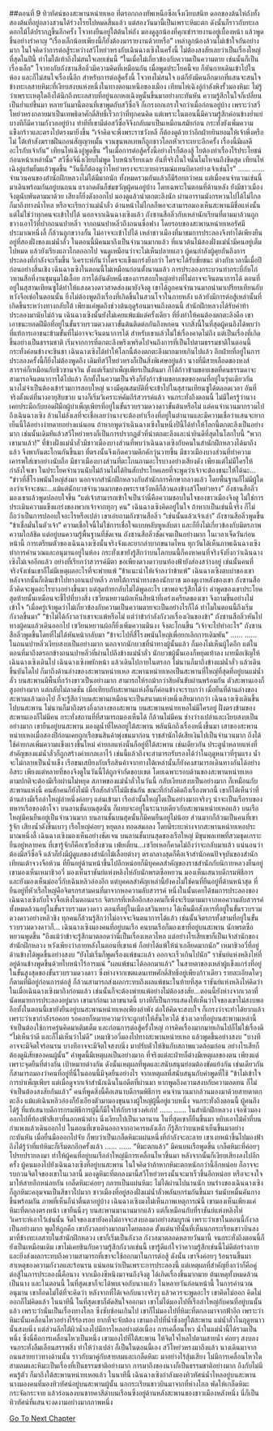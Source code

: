 ##ตอนที่ 9 ทิวทัศน์ของสะพานหน่ายเหอ
ที่ตรอกกองทัพเหนือซือเจิ้งเงียบสนิท ดอกของต้นไห่ถังทั้งสองต้นที่อยู่กลางสวนได้ร่วงโรยไปหมดสิ้นแล้ว แต่สองวันมานี้เป็นเพราะหิมะตก ดังนั้นก็ราวกับทะเลดอกไม้ได้ปรากฏขึ้นอีกครั้ง
โจวทงยืนอยู่ใต้ต้นไห่ถัง มองดูลูกน้องที่คุกเข่ารายงานอยู่เบื้องหน้า แล้วพูดขึ้นอย่างรำคาญ “เรื่องเล็กน้อยเพียงนี้ก็ยังต้องมารายงานด้วยหรือ”
เหล่าลูกน้องล้วนไม่เข้าใจกันอย่างมาก ในใจคิดว่าการต่อสู้ระหว่างสวีโหย่วหรงกับเฉินฉางเซิงในครั้งนี้ ไม่ต้องสงสัยเลยว่าเป็นเรื่องใหญ่ที่สุดในปีนี้ ทำไมใต้เท้าถึงไม่สนใจเลยเช่นนี้
“ในเมื่อไม่เกี่ยวข้องกับความเป็นความตาย เช่นนั้นก็เป็นเรื่องเล็ก”
โจวทงกับถังซานสือลิ่วมีความคิดที่เหมือนกัน เมื่อพูดประโยคนี้จบ ก็หันกายเดินเข้าไปในห้อง และก็ไม่สนใจเรื่องนี้อีก
สำหรับการต่อสู้ครั้งนี้ โจวทงไม่สนใจ แต่ก็ยังมีคนอีกมากที่แสนจะสนใจ
ข้างทะเลสาบหิมะที่เงียบสงบแห่งหนึ่งในทางตอนเหนือของเมือง เทียนไห่เฉิงอู่กำลังพิงรั้วมองหิมะ ไม่รู้ว่าเพราะเหตุใดถึงได้นึกถึงทะเลสาบที่อยู่นอกหอเฉิงหูนั้นขึ้นมาอย่างกะทันหัน ความรู้สึกในใจก็เปลี่ยนเป็นย่ำแย่ขึ้นมา
หลายวันมานี้ตอนที่เขาพูดกับสวีซื่อจี ก็เกรงอกเกรงใจกว่าเมื่อก่อนอยู่บ้าง เพราะว่าสวีโหย่วหรงกลายมาเป็นเทพธิดาศักดิ์สิทธิ์เร็วกว่าที่ทุกคนคิด
แต่เพราะในตอนนี้มีความรู้สึกค่อนข้างย่ำแย่ บางทีก็มีความกังวลอยู่บ้าง ท่าทีที่เขามีต่อสวีซื่อจีจึงกลับมาเป็นเหมือนสมัยก่อน กระทั่งยังเพิ่มความแข็งกร้าวและตรงไปตรงมายิ่งขึ้น
“เจ้าคิดจะพึ่งพระราชวังหลี ก็ต้องดูด้วยว่าอีกฝ่ายยินยอมให้เจ้าพึ่งหรือไม่ ใต้เท้าสังฆราชฝืนถอนสัญญาหมั้น จวนขุนพลเทพก็ถูกชาวโลกหัวเราะเยาะอีกครั้ง เรื่องนี้มีผลดีอะไรกับเจ้ากัน”
เทียนไห่เฉิงอู่พูดขึ้น “ในเมื่อการต่อสู้ครั้งนี้อย่างไรก็ต้องสู้ ไยต้องทำเรื่องไร้ประโยชน์ก่อนหน้าเหล่านั้น”
สวีซื่อจีนิ่งเงียบไม่พูด ใบหน้าเรียบเฉย อันที่จริงในใจนั้นโมโหจนถึงขีดสุด
เทียนไห่เฉิงอู่แย้มยิ้มแล้วพูดขึ้น “วันนี้ก็ต้องดูว่าโหย่วหรงจะระบายอารมณ์แทนบิดาอย่างเจ้าเช่นไร”
......
......
จำนวนคนของสำนักฝึกหลวงไม่ได้มีมากนัก ทั้งหมดรวมกันแล้วก็มีร้อยกว่าคน
แต่เมื่อคนจำนวนเช่นนี้มาเดินพร้อมกันอยู่บนถนน แรงกดดันก็ข่มขวัญผู้คนอยู่บ้าง โดยเฉพาะในตอนที่ด้านหลัง ยังมีชาวเมืองจิงตูนับพันตามมาด้วย เสียงก็ยิ่งดังออกไป มองดูแล้วน่าตกตะลึงนัก
ผ่านอารามมังกรหวนไปได้ไม่ไกล ก็มาถึงทางน้ำไหล หรือจะเรียกว่าแม่น้ำลั่ว ด้านหน้าไม่ไกลก็พอจะสามารถมองเห็นสะพานมีชื่อแห่งนั้น
แต่ไม่ใช่ว่าทุกคนจะเข้าไปได้ นอกจากเฉินฉางเซิงแล้ว ถังซานสือลิ่วกับเหล่านักเรียนที่ตามมาล้วนถูกขวางเอาไว้ที่ปากถนนปาหลิ่ว
จากถนนปาหลิ่วถึงถนนซื่อฟาง โดยรอบของสะพานหน่ายเหอรัศมีประมาณหนึ่งลี้ ก็ล้วนถูกขวางกั้น
ไม่อาจจะเข้าไปได้ เหล่าชาวเมืองที่มาชมการประลองจึงทำได้เพียงยืนอยู่ที่สองฝั่งของแม่น้ำลั่ว ในตอนนี้มีคนมาถึงเป็นจำนวนมากแล้ว ที่แนวต้นไม้สองฝั่งแม่น้ำมีคนอยู่เต็มไปหมด แล้วยังเรียงแถวไกลออกไป จนดูเหมือนว่าจะไม่เห็นปลายแถว
ผู้คนกำลังผู้คุยกันถึงการประลองที่กำลังจะเริ่มขึ้น วิเคราะห์กันว่าใครจะแข็งแกร่งยิ่งกว่า ใครจะได้รับชัยชนะ
ต่างกับเวลานี้เมื่อปีก่อนอย่างสิ้นเชิง เฉินฉางเซิงในตอนนี้ไม่เหมือนก่อนตั้งนานแล้ว การประลองกระบวนท่ากระบี่กับโก่วหานสือที่งานชุมนุมไม้เลื้อย การได้อันดับหนึ่งของการสอบใหญ่อย่างที่ไม่อาจจะจินตนาการได้ ตอนที่อยู่ในสุสานเทียนซูได้ทำให้แสงดวงดาวสาดส่องมายังจิงตู เขาได้ถูกคนจำนวนมากนำมาเปรียบเทียนกับหวังจือเช่อในตอนนั้น ยิ่งไม่ต้องพูดถึงเรื่องที่เกิดขึ้นในสวนโจวในภายหลัง แล้วยังมีการต่อสู้เหล่านั้นที่เกิดขึ้นระหว่างทางกลับใต้ เพียงแค่พูดถึงช่วงต้นฤดูร้อนมาจนถึงตอนนี้ สำนักฝึกหลวงได้รับคำท้าประลองมานับไม่ถ้วน เฉินฉางเซิงนั้นยังไม่เคยแพ้แม้แต่ครั้งเดียว ที่ยิ่งทำให้คนต้องตกตะลึงคือ เขาเอาชนะยอดฝีมือที่อยู่ในขั้นรวบรวมดวงดาวขั้นต้นติดต่อกันถึงหกคน จากสิ่งนี้ในที่สุดผู้คนถึงได้พบว่า ที่แท้การเอาชนะข้ามขั้นที่ไม่อาจจะจินตนาการได้ สำหรับเขาแล้วไม่ใช่เรื่องคาดไม่ถึง แต่เป็นเรื่องที่เกิดขึ้นอย่างเป็นธรรมชาติ
เริ่มจากการที่ตกตะลึงพรึงเพริดไปจนถึงการที่เป็นไปตามธรรมชาติในตอนนี้ กระทั่งค่อนข้างจะชินชา เฉินฉางเซิงได้ทำให้โลกนี้ต้องตกตะลึงมากมายเกินไปแล้ว
อีกฝ่ายที่อยู่ในการประลองครั้งนี้ก็ยิ่งไม่ต้องพูดถึง เดิมทีสวีโหย่วหรงก็เป็นสิ่งพิเศษอยู่แล้ว นางที่มีสายเลือดของหงส์สวรรค์ก็เหมือนกับชิวซานจวิน ตั้งแต่เริ่มบำเพ็ญเพียรเป็นต้นมา ก็ได้ก้าวข้ามขอบเขตที่คนธรรมดาจะสามารถจินตนาการได้ไปแล้ว อีกทั้งในความเป็นจริงก็ยังก้าวข้ามขอบเขตของคนที่อยู่ในรุ่นเดียวกัน นางไม่จำเป็นต้องเข้าร่วมการสอบใหญ่ นางมีคุณสมบัติที่จะเข้าไปในสุสานเทียนซูได้ตลอดเวลา อันที่จริงตั้งแต่ที่นางอายุสิบขวบ นางก็เริ่มวิเคราะห์คัมภีร์สวรรค์แล้ว จนกระทั่งถึงตอนนี้ ไม่มีใครรู้ว่านางเคยประมือกับยอดฝีมือผู้บำเพ็ญเพียรที่อยู่ในขั้นรวบรวมดวงดาวขั้นต้นหรือไม่ แต่คนจำนวนมากรวมไปถึงเฉินฉางเซิง ล้วนไม่ลังเลที่จะเชื่อเลยว่านางจะต้องทำเรื่องที่อยู่ในตำนานและมีความเชื่อว่าแสนจะยากเย็นนี้ได้อย่างง่ายดายอย่างแน่นอน
ถ้าหากพูดว่าเฉินฉางเซิงในหนึ่งปีนี้ได้ทำให้โลกนี้ตกตะลึงเป็นอย่างมาก เช่นนั้นเดิมทีแล้วสวีโหย่วหรงก็เป็นการปรากฏตัวที่น่าตกตะลึงและน่ายินดีที่สุดในโลกใบนี้
“พวกเขามาแล้ว!”
ที่ข้างฝั่งแม่น้ำลั่วมีชาวเมืองบางส่วนที่พบว่าเฉินฉางเซิงกับคนในสำนักฝึกหลวงได้มาถึงแล้ว จึงพากันตะโกนกันขึ้นมา ที่ตรงนั้นจึงเกิดความคึกคักวุ่นวายขึ้น
มีชาวเมืองบางส่วนที่ทำความเคารพใส่เขาอย่างนับถือ มีชาวเมืองบางส่วนที่ตะโกนถามอะไรบางอย่างเสียงดัง เพียงแต่ไม่มีใครให้กำลังใจเขา ในประโยคจำนวนนับไม่ถ้วนไม่ได้ยินสักประโยคเลยที่จะพูดว่าเจ้าจะต้องชนะให้ได้นะ...
“ข่าวที่สี่โรงพนันใหญ่ส่งมา นอกจากสำนักฝึกหลวงกับสำนักการศึกษากลางแล้ว โดยพื้นฐานก็ไม่มีผู้ใดลงว่าเจ้าจะชนะ...แม้แต่นักบวชจำนวนมากของพระราชวังหลีก็ล้วนลงข้างสวีโหย่วหรง”
ถังซานสือลิ่วมองเขาแล้วพูดปลอบใจขึ้น “แต่เจ้าสามารถเข้าใจเป็นว่านี่คือความชอบในใจของชาวเมืองจิงตู ไม่ใช่การประเมินความแข็งแกร่งของพวกเจ้าจากทุกๆ คน”
เฉินฉางเซิงคิดอยู่ในใจ ถ้าหากเป็นเช่นนี้จริง ก็ไม่ถือว่าเป็นการปลอบใจอะไรหรือเปล่า
เขาเอ่ยถามถังซานสือลิ่ว “เช่นนั้นแล้วเจ้าเล่า”
ถังซานสือลิ่วพูดขึ้น “ข้าเชื่อมั่นในตัวเจ้า”
ความเชื่อใจนี้ไม่ใช่การเชื่อใจแบบหลับหูหลับตา และก็ยิ่งไม่เกี่ยวข้องกับมิตรภาพความใกล้ชิด แต่อยู่บนความรู้พื้นฐานที่ชัดเจน
ถังซานสือลิ่วชัดเจนเป็นอย่างมาก ในเวลาเจ็ดวันก่อนหน้านี้ การเตรียมตัวของเฉินฉางเซิงนั้นจริงจังและยากลำบากขนาดไหน ทุกวันได้เห็นภาพเฉินฉางเซิงทำการคำนวณและอนุมานอยู่ในห้อง กระทั่งเขายังรู้สึกว่าบนโลกบนนี้ก็คงหาคนที่จริงจังยิ่งกว่าเฉินฉางเซิงไม่เจออีกแล้ว อย่างที่เรียกว่าสวรรค์มีตา ขอเพียงดวงดาวบนท้องฟ้ายังส่องสว่างอยู่ เช่นนั้นคนที่จริงจังเช่นเขาก็ไม่มีเหตุผลอะไรที่จะพ่ายแพ้
“ข้าแนะนำให้เจ้าลงว่าข้าแพ้”
เฉินฉางเซิงตบบ่าของเขา หลังจากนั้นก็เดินเข้าไปทางถนนปาหลิ่ว ภายใต้การนำทางของนักบวช
มองดูเงาหลังของเขา ถังซานสือลิ่วคิดจะพูดอะไรบางอย่างขึ้นมา แต่สุดท้ายกลับไม่ได้พูดอะไร เขาพอจะรู้สึกได้ว่า คำพูดของเขาประโยคสุดท้ายนั้นเหมือนจะชี้ไปที่บางสิ่ง
เซวียนหยวนผ้อเห็นสีหน้าที่เคร่งเครียดของเขา จึงถามขึ้นอย่างไม่เข้าใจ “เมื่อครู่เจ้าพูดว่าไม่เกี่ยวข้องกับความเป็นความตายจะเป็นอย่างไรก็ได้ ทำไมในตอนนี้ถึงเริ่มกังวลขึ้นมา”
“ข้าไม่ได้กังวลว่าเขาจะแพ้หรือไม่ แต่ว่าข้ากำลังกังวลเรื่องเงินของข้า” ถังซานสือลิ่วหันไปทางผู้คนแล้วเดินออกไป
เซวียนหยวนผ้อก็ยิ่งเพิ่มความมึนงง จึงตะโกนขึ้น “เจ้าจะไปทำอะไร”
ถังซานสือลิ่วพูดขึ้นโดยที่ไม่ได้หันหน้ากลับมา “ข้าจะไปที่สี่โรงพนันใหญ่เพื่อยกเลิกการเดิมพัน”
......
......
ในถนนปาหลิ่วเงียบสงบเป็นอย่างมาก นอกจากนักบวชที่นำทางผู้นั้นแล้ว ก็มองไม่เห็นผู้ใดอีก
แต่ในตอนที่มาถึงตรอกข้างถนนปาหลิ่วที่ผ่านไปถึงข้างแม่น้ำลั่ว นักบวชผู้นั้นเองก็หยุดเท้าลง ผายมือเชิญให้เฉินฉางเซิงเดินไป
เฉินฉางเซิงพยักหน้า แล้วเดินไปภายในตรอก ไม่นานก็มาถึงข้างแม่น้ำลั่ว แล้วเดินขึ้นบันไดไป ก็มาถึงด้านล่างของสะพานหน่ายเหอ
สะพานหน่ายเหอเป็นสะพานที่ใหญ่ที่สุดที่อยู่บนแม่น้ำลั่ว บนสะพานมีพื้นที่กว้างขาวเป็นอย่างมาก สามารถให้รถม้ากว่าสิบคันขับผ่านพร้อมกัน ตัวสะพานเองก็สูงอย่างมาก แต่กลับไม่ลาดชัน เมื่อเทียบกับสะพานแห่งอื่นก็ค่อนข้างจะราบกว่า เมื่อยืนที่ด้านล่างของสะพานแล้วมองไป ก็จะรู้สึกว่าบนสะพานเหมือนจะเป็นสนามแห่งหนึ่งเสียมากกว่า
เฉินฉางเซิงเดินขึ้นไปบนสะพาน ไม่นานก็มาถึงตรงกึ่งกลางของสะพาน
บนสะพานหน่ายเหอไม่มีใครอยู่ ฝั่งตรงข้ามของสะพานเองก็ไม่มีคน กระทั่งสถานที่ที่สามารถมองเห็นได้ ก็ล้วนไม่มีคน ช่างว่างเปล่าและเงียบสงบเป็นอย่างมาก
เขายืนอยู่บนสะพาน มองดูน้ำที่ไหลอยู่ใต้สะพาน พลันนึกถึงเรื่องหนึ่งขึ้นมา
เสาของสะพานหน่ายเหอเมื่อสองปีก่อนเคยถูกเรือขนสินค้าพุ่งชนมาก่อน ราชสำนักได้เสียเงินไปเป็นจำนวนมาก ถึงได้ใช้ค่ายกลเพิ่มความแข็งแรงขึ้นใหม่
ค่ายกลแห่งนั้นก็อยู่ที่ใต้สะพาน
เช่นเดียวกัน ประตูน้ำหลายแห่งที่สำคัญของแม่น้ำลั่วก็ถูกสร้างค่ายกลเอาไว้ เช่นนี้แล้วถึงจะสามารถรับรองได้ว่าในฤดูหนาวที่รุนแรง น้ำจะไม่กลายเป็นน้ำแข็ง เรือขนเสบียงกับเรือสินค้าจากทางใต้เหล่านั้นก็ยังคงสามารถเดินทางกันได้อย่างอิสระ เพียงแต่หลายที่ของจิงตูในวันนี้ได้ถูกจำกัดขอบเขต โดยเฉพาะรอบด้านของสะพานหน่ายเหอ ตามปกติจะต้องมีเรือผ่านไม่หยุด สภาพของแม่น้ำลั่วในวันนี้ กลับเงียบสงบเป็นอย่างมาก
ก็เหมือนกับสะพานแห่งนี้
คนสักคนก็ยังไม่มี เรือสักลำก็ไม่มีเช่นกัน
ขณะที่กำลังคิดถึงเรื่องพวกนี้ เขาก็ได้เห็นว่าที่ด้านล่างมีเรือลำใหญ่ลำหนึ่งค่อยๆ แล่นเข้ามา
เรือลำนั้นใหญ่โตเป็นอย่างมากจริงๆ น่าจะเป็นเรือรบของทหารเรือของต้าโจว บนลานชั้นบนสุดนั่น ก็แทบจะอยู่ในระนาบเดียวกับสะพานหน่ายเหอแล้ว
บนเรือใหญ่มีคนยืนอยู่เป็นจำนวนมาก บนลานชั้นบนสุดนั้นก็มีคนยืนอยู่ไม่น้อย ส่วนมากก็ล้วนเป็นคนที่เขารู้จัก
เสียงน้ำดังขึ้นเบาๆ เรือใหญ่ค่อยๆ หยุดลง ทอดสมอลง โดยมีระยะห่างจากสะพานหน่ายเหอประมาณหนึ่งลี้
เฉินฉางเซิงมองเห็นอย่างชัดเจน บนลานชั้นบนสุดของเรือใหญ่ มีขุนพลเทพที่สวมชุดเกราะยืนอยู่หลายคน ที่เขารู้จักก็คือเซวียสิ่งชวน เฟ่ยเตี่ยน...เซวียเหอก็คาดไม่ถึงว่าจะกลับมาแล้ว แน่นอนว่าต้องมีสวีซื่อจี แล้วก็ยังมีผู้ดูแลของสำนักไม้เลื้อยต่างๆ ตรงกลางสุดก็คือเจ้าสำนักคนปัจจุบันของสำนักเทียนเต้าจวงจือห้วน ที่ยืนอยู่ด้านหน้าขึ้นไปอีกหน่อยก็มีบุคคลสำคัญของราชสำนักกับนิกายหลวงยืนอยู่ เขามองเห็นเหมาชิวอวี่ มองเห็นราชันย์แห่งหลิงไห่กับนักพรตซือหยวน มองเห็นเสนาบดีกรมพิธีการ และยังมองเห็นม่ออวี่กับเฉินหลิวอ๋องอีก
แต่บุคคลสำคัญเหล่านี้ยังคงไม่ใช่คนที่ยืนอยู่ที่ด้านหน้าสุด
ที่ยืนอยู่ที่หัวเรือใหญ่คือจิตรกรสามคนที่มาจากหอความลับสวรรค์ หนึ่งในนั้นเคยได้ชมการประลองของเฉินฉางเซิงกับโจวจื้อเหิงในตอนแรก จิตรกรที่เหลืออีกสองคนก็เพิ่งจะรีบตามมาจากหอความลับสวรรค์ ทั้งหมดล้วนอยู่ในขั้นรวบรวมดวงดาว ตอนที่อยู่ในเมืองสวินหยาง ได้เห็นมือสังหารที่อยู่ในขั้นรวบรวมดวงดาวอย่างหลิวชิง ทุกคนก็ล้วนรู้สึกว่าไม่อาจจะจินตนาการได้แล้ว เช่นนั้นจิตรกรทั้งสามที่อยู่ในขั้นรวบรวมดวงดาวก็...
เฉินฉางเซิงมองคนที่อยู่บนเรือ
คนบนเรือก็มองเขาที่อยู่บนสะพาน
นักพรตซือหยวนพูดขึ้น “ถึงแม้ว่าข้าจะรู้สึกมาตลอดว่านี่เป็นเรื่องเหลวไหล แต่อย่างไรเสียเขาก็เป็นเจ้าสำนักของสำนักฝึกหลวง หวังเพียงว่าภายหลังในตอนที่เขาแพ้ ก็อย่าได้แพ้ให้น่าเกลียดมากนัก”
เหมาชิวอวี่ที่อยู่ด้านข้างได้พูดขึ้นอย่างสงบ “ยังไม่เริ่มก็พูดเรื่องแพ้ชนะแล้ว ออกจะเร็วเกินไปนัก”
ราชันย์แห่งหลิงไห่ที่อยู่ด้านข้างพูดขึ้นด้วยใบหน้าไร้อารมณ์ “ผลแพ้ชนะได้ออกมาแล้ว”
ในสายตาของเหล่าผู้แข็งแกร่งที่อยู่ในขั้นสูงสุดของขั้นรวบรวมดวงดาว ซึ่งห่างจากเขตแดนเทพศักดิ์สิทธิ์อยู่เพียงก้าวเดียว รายละเอียดใดๆ ก็ตามที่มีอยู่ก่อนการต่อสู้ ก็ล้วนสามารถส่งผลกระทบถึงผลแพ้ชนะในท้ายที่สุด
ราชันย์แห่งหลิงไห่คิดว่าในเมื่อเฉินฉางเซิงมาถึงก่อนแล้ว เช่นนั้นก็จะต้องพ่ายแพ้อย่างไม่ต้องสงสัย...ตอนนี้ยังห่างจากเวลาที่นัดหมายการประลองอยู่มาก เขามาก่อนเวลาขนาดนี้ บางทีก็เป็นการแสดงให้เห็นว่าใจของเขาไม่สงบพอ อีกทั้งในตอนนี้เขายังยืนอยู่บนสะพานหน่ายเหอเพียงลำพัง ต่อให้คิดจะสงบใจ ก็เกรงว่าจะทำได้ยากแล้ว
เพราะว่าเขากำลังรอคอย รอคอยก็หมายความว่าจะถูกทำให้สั่นไหวได้ ช่วงเวลาที่อยู่บนสะพานเหล่านี้ จำเป็นต้องใช้การครุ่นคิดมาเติมเต็ม และก่อนการต่อสู้ครั้งใหญ่ การคิดเรื่องมากมายเกินไปก็ไม่ใช่เรื่องดี
“ไม่เห็นว่าดี และก็ไม่เห็นว่าไม่ดี”
เหมาชิวอวี่มองไปทางสะพานหน่ายเหอ แล้วพูดขึ้นอย่างสงบ “บางทีอาจจะมีจิตใจร้อนรน บางทีอาจจะมีจิตใจสงบนิ่ง มาปรับตัวให้ชินกับสภาพแวดล้อมก่อน อย่างไรเสียก็ต้องดูนิสัยของคนผู้นั้น”
คำพูดนี้มีเหตุผลเป็นอย่างมาก
ที่จริงแต่ละฝ่ายก็ต่างมีเหตุผลของตน เพียงแต่เพราะจุดยืนที่ต่างกัน เป้าหมายต่างกัน ดังนั้นเหตุผลที่พูดและสนับสนุนย่อมต้องขัดแย้งกัน
เช่นเดียวกัน ก็สามารถมองว่าคนที่อยู่ที่นี่ในตอนนี้มีจุดยืนอย่างไร จากเหตุผลที่สนับสนุนกับคำพูดที่ใช้
“ข้าไม่เข้าใจการบำเพ็ญเพียร แต่เมื่อดูจากเจ้าสำนักเฉินในอดีตที่ผ่านมา หากพูดถึงความสงบกับความอดทน ก็ไม่จำเป็นต้องสงสัยกันแล้ว”
คนที่พูดสิ่งนี้คือเสนาบดีกรมพิธีการ
คนจำนวนมากล้วนมองมาด้วยสายตาตกตะลึง แม้แต่เฉินหลิวอ๋องก็ยังเอียงตัวมามองขุนนางผู้ใหญ่ผู้นี้อยู่แวบหนึ่ง จนกระทั่งถึงตอนนี้ ผู้คนถึงได้รู้ ที่แท้เสนาบดีการกรมพิธีการผู้นี้ก็มีใจให้กับราชวงศ์เก่า!
…...
…...
ในสำนักฝึกหลวง เจ๋อซิ่วมองออกไปที่ท้องฟ้าสีเทาที่นอกหน้าต่าง นิ่งเงียบไปเป็นเวลานาน ในที่สุดเขาก็ยืนขึ้นมา หยิบเอาไม้ค้ำที่บนกำแพงแล้วเดินออกไป
ในตอนที่เขาเดินออกจากอาคารหลังเล็ก ก็รู้สึกว่าบนหน้าเย็นขึ้นมาอย่างกะทันหัน เมื่อยื่นมือออกไปจับ ก็พบว่าเป็นเกล็ดหิมะแผ่นหนึ่งที่กำลังจะละลาย
เขาเงยหน้าขึ้นไปมองฟ้า ถึงได้รู้ว่าที่แท้หิมะก็เริ่มตกอีกครั้งแล้ว
......
......
“หิมะตกแล้ว” มีคนบนเรือพูดขึ้น
เกล็ดหิมะที่ค่อยๆ โปรยปรายลงมา ทำให้ผู้คนที่อยู่บนเรือลำใหญ่มีการเคลื่อนไหวขึ้นมา หลังจากนั้นก็เงียบเสียงลงไปอีกครั้ง
ผู้คนมองไปยังเฉินฉางเซิงที่อยู่บนสะพาน ในใจคิดว่าถ้าหากหิมะตกหนักกว่านี้อีกหน่อย ก็อาจจะรบกวนจิตใจของเขาในเวลานี้
มองดูหิมะที่ตกลงมานี้สวีโหย่วหรงนั้นจะมาเร็วขึ้นอีกหน่อย หรือจะจงใจมาให้สายอีกหน่อยกัน
เกล็ดหิมะค่อยๆ กลายเป็นแผ่นหิมะ
ไม่ได้ผ่านไปนานนัก บนร่างของเฉินฉางเซิงก็ถูกหิมะคลุมจนเป็นสีขาวไปมาก
ชาวเมืองที่อยู่สองฝั่งแม่น้ำลั่วพลันยกร่มกันขึ้นมา ร่มนับหมื่นคันกางขึ้นพร้อมกัน ภาพที่เห็นก็น่าตื่นตาอยู่บ้าง
เฉินฉางเซิงมงไม่เห็นภาพเหตุการณ์นี้ เขามองเห็นเพียงแค่หิมะที่ตกลงตรงหน้า
เขายืนนิ่งๆ บนสะพานมานานมากแล้ว แต่ก็เหมือนกับที่ราชันย์แห่งหลิงไห่วิเคราะห์เอาไว้เช่นนั้น จิตใจของเขายังคงไม่อาจจะสงบลงมาอย่างสมบูรณ์
เพราะว่าเขาในตอนนี้กังวลเป็นอย่างมาก
พูดให้ถูกคือ เขากังวลอย่างมากมาโดยตลอด
ตั้งแต่นาทีนั้นที่เห็นนกกระเรียนขาวบินลงมาที่ข้างทะเลสาบในสำนักฝึกหลวง เขาก็เริ่มเป็นกังวล กังวลมาตลอดหลายวันมานี้ จนกระทั่งถึงตอนนี้ก็ยังเป็นเหมือนเดิม
เขาไม่เคยชินกับความรู้สึกกังวลเช่นนี้ เขารู้ดีแก่ใจว่าความรู้สึกเช่นนี้ไม่ดีต่อร่างกาย และยิ่งส่งผลกระทบถึงความสามารถที่เขาจะใช้ออกมาในการต่อสู้
ดังนั้น เขาจึงค่อยๆ ร้อนรนขึ้นมา
สาเหตุของความกังวลและร้อนรน แน่นอนว่าเป็นเพราะการประลองนี้ แต่เหตุผลที่สำคัญยิ่งกว่าก็คือคู่ต่อสู้ในการประลองนี้คือนาง
จากเมืองซีหนิงมาจนถึงจิงตู ได้เกิดเรื่องขึ้นมากมาย ต้นเหตุทั้งหมดล้วนเป็นนาง และในตอนนี้ ในที่สุดเขาก็จะได้พบเจอกับนางแล้ว
ในหลายวันก่อนหน้านี้ ในการคำนวณอนุมาน เขาก็อดไม่ได้ที่จะคิดว่า หลังจากที่ได้เจอกับนางจริงๆ แล้วควรจะพูดอะไร
เขาคิดไม่ออก
คิดไม่ออกก็ไม่คิดแล้ว
ในนาทีนี้ ในที่สุดเขาก็ตัดสินใจออกมา
เขาไม่ได้มองไปที่เรือลำใหญ่กับคนที่อยู่บนนั้นแล้ว เพราะว่านั่นเป็นเรื่องทางโลก ซึ่งซับซ้อนเกินไป
เขาก็ไม่มองไปที่หิมะที่ตกลงมาจากฟ้าอีก เพราะว่าหิมะนั้นเคลื่อนไหวอย่างไร้ร่องรอย ยากที่จะจับต้อง
เขามองไปที่น้ำซึ่งอยู่ใต้สะพาน
แม่น้ำลั่วในฤดูหนาวนั้นสงบนิ่ง แต่ส่วนลึกใต้ผิวน้ำลงไปมีการไหลอย่างต่อเนื่อง
การเคลื่อนไหว น้ำในแม่น้ำนี้ได้รวมเป็นหนึ่ง ซึ่งนี่คือการเคลื่อนไหวเป็นหนึ่ง
เขามองไปที่ใต้สะพาน ให้จิตใจไหลไปตามสายน้ำ ค่อยๆ สงบลง จนกระทั่งลืมเลือนสรรพสิ่ง ทำให้ว่างเปล่า
ก็เป็นในตอนนี้เอง สวีโหย่วหรงมาถึงแล้ว
นางเดินมาจากถนนสายยาวทางด้านนั้น ราวกับมาคู่กับสายลมและเกล็ดหิมะ มาอย่างไร้สุ้มเสียง ไม่มีการเคลื่อนไหวใด
สามลมและหิมะเป็นเรื่องที่เป็นธรรมชาติอย่างมาก การมาถึงของนางก็เป็นธรรมชาติอย่างมาก ถึงกับไม่มีคนรู้ตัว ก็มาถึงใต้สะพานหน่ายเหอแล้ว
ในนาทีนี้ เฉินฉางเซิงกำลังมองทิวทัศน์น้ำไหลอยู่บนสะพาน
นางมองคนที่มองทิวทัศน์อยู่บนสะพานผู้นั้น
นกกระเรียนขาวบินมาจากที่ห่างไกล พัดให้เกล็ดหิมะกระจัดกระจาย แล้วร่อนลงบนชายคาสีดำบนเรือนซึ่งอยู่ด้านหลังสะพานของชาวเมืองหลังหนึ่ง
นี่ก็เป็นทิวทัศน์ที่แสนจะงดงามอย่างมากภาพหนึ่ง 


[Go To Next Chapter]( ./519.md)